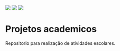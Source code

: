 <p align="left">
<img src="https://img.shields.io/github/contributors/yanpassaro/atividades-academicas?logo=github&color=brigthgren&style=flat-square">
<img src="https://img.shields.io/github/languages/count/yanpassaro/atividades-academicas?logo=github&style=flat-square">
<img src="https://img.shields.io/github/forks/yanpassaro/atividades-academicas?logo=github&style=flat-square">

# Projetos academicos

Repositorio para realização de atividades escolares.
